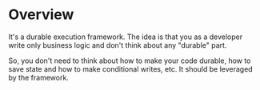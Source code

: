 # Overview

It's a durable execution framework. The idea is that you as a developer write only business logic and don't think about any "durable" part.

So, you don't need to think about how to make your code durable, how to save state and how to make conditional writes, etc. It should be leveraged by the framework.

